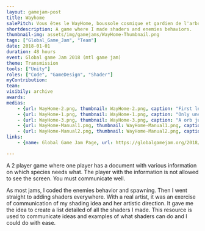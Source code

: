 ```yaml
---
layout: gamejam-post
title: Wayhome
salePitch: Vous êtes le WayHome, boussole cosmique et gardien de l'arbre de la connaissance. Work together to help travelers while protecting the fruit of knowledge.
shortdescription: A game where I made shaders and enemies behaviors.
thumbnail-img: assets/img/gamejams/WayHome-Thumbnail.png
tags: ["Global_Game_Jam", "Team"]
date: 2018-01-01
duration: 48 hours
event: Global game Jam 2018 (mtl game jam)
theme: Transmission
tools: ["Unity"]
roles: ["Code", "GameDesign", "Shader"]
myContribution: 
team: 
visibily: archive
awards: 
medias: 
    - {url: WayHome-2.png, thumbnail: WayHome-2.png, caption: "First level."}
    - {url: WayHome-1.png, thumbnail: WayHome-1.png, caption: "Only une orb of life remaining."}
    - {url: WayHome-3.png, thumbnail: WayHome-3.png, caption: "A orb just fall."}
    - {url: WayHome-Manual1.png, thumbnail: WayHome-Manual1.png, caption: "Second player manual page 1 (french version)."}
    - {url: WayHome-Manual2.png, thumbnail: WayHome-Manual2.png, caption: "Second player manual page 2."}
links: 
    - {name: Global Game Jam Page, url: https://globalgamejam.org/2018/games/wayhome}

---
```

A 2 player game where one player has a document with various information on which species needs what. The player with the information is not allowed to see the screen. You must communicate well.

As most jams, I coded the enemies behavior and spawning. Then I went straight to adding shaders everywhere. With a real artist, it was an exercise of communication of my shading idea and her artistic direction. It gave me the idea to create a list detailed of all the shaders I made. This resource is used to communicate ideas and examples of what shaders can do and I could do with ease.